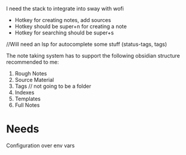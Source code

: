 I need the stack to integrate into sway with wofi
- Hotkey for creating notes, add sources
- Hotkey should be super+n for creating a note
- Hotkey for searching should be super+s

//Will need an lsp for autocomplete some stuff (status-tags, tags)

The note taking system has to support the following
obsidian structure recommended to me:
1. Rough Notes
2. Source Material
3. Tags // not going to be a folder
4. Indexes
5. Templates
6. Full Notes

# Needs
Configuration over env vars
